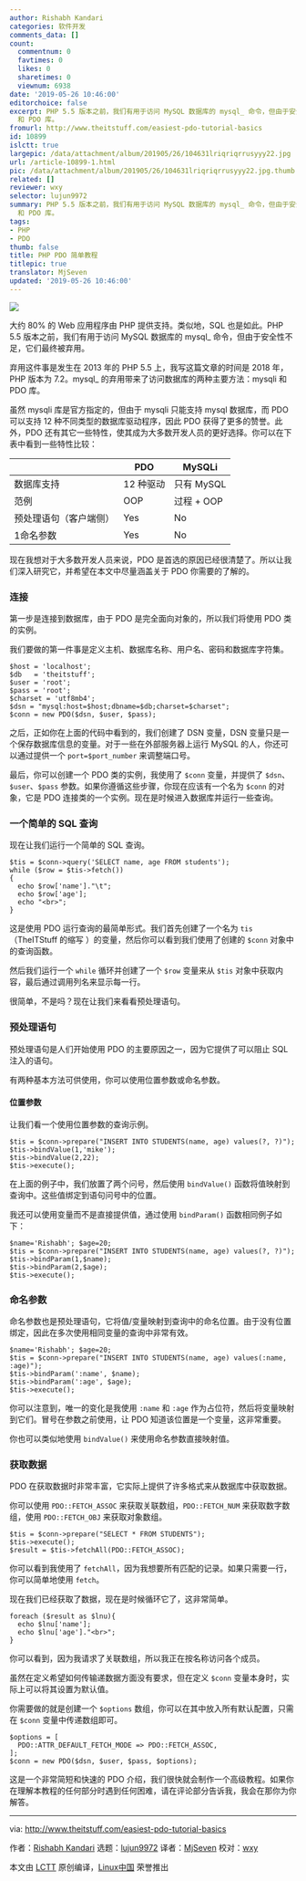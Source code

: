 ```yaml
---
author: Rishabh Kandari
categories: 软件开发
comments_data: []
count:
  commentnum: 0
  favtimes: 0
  likes: 0
  sharetimes: 0
  viewnum: 6938
date: '2019-05-26 10:46:00'
editorchoice: false
excerpt: PHP 5.5 版本之前，我们有用于访问 MySQL 数据库的 mysql_ 命令，但由于安全性不足，它们最终被弃用。mysql_ 的弃用带来了访问数据库的两种主要方法：mysqli
  和 PDO 库。
fromurl: http://www.theitstuff.com/easiest-pdo-tutorial-basics
id: 10899
islctt: true
largepic: /data/attachment/album/201905/26/104631lriqriqrrusyyy22.jpg
url: /article-10899-1.html
pic: /data/attachment/album/201905/26/104631lriqriqrrusyyy22.jpg.thumb.jpg
related: []
reviewer: wxy
selector: lujun9972
summary: PHP 5.5 版本之前，我们有用于访问 MySQL 数据库的 mysql_ 命令，但由于安全性不足，它们最终被弃用。mysql_ 的弃用带来了访问数据库的两种主要方法：mysqli
  和 PDO 库。
tags:
- PHP
- PDO
thumb: false
title: PHP PDO 简单教程
titlepic: true
translator: MjSeven
updated: '2019-05-26 10:46:00'
---
```


![](/data/attachment/album/201905/26/104631lriqriqrrusyyy22.jpg)


大约 80% 的 Web 应用程序由 PHP 提供支持。类似地，SQL 也是如此。PHP 5.5 版本之前，我们有用于访问 MySQL 数据库的 mysql\_ 命令，但由于安全性不足，它们最终被弃用。


弃用这件事是发生在 2013 年的 PHP 5.5 上，我写这篇文章的时间是 2018 年，PHP 版本为 7.2。mysql\_ 的弃用带来了访问数据库的两种主要方法：mysqli 和 PDO 库。


虽然 mysqli 库是官方指定的，但由于 mysqli 只能支持 mysql 数据库，而 PDO 可以支持 12 种不同类型的数据库驱动程序，因此 PDO 获得了更多的赞誉。此外，PDO 还有其它一些特性，使其成为大多数开发人员的更好选择。你可以在下表中看到一些特性比较：




|  | PDO | MySQLi |
| --- | --- | --- |
| 数据库支持 | 12 种驱动 | 只有 MySQL |
| 范例 | OOP | 过程 + OOP |
| 预处理语句（客户端侧） | Yes | No |
| 1命名参数 | Yes | No |


现在我想对于大多数开发人员来说，PDO 是首选的原因已经很清楚了。所以让我们深入研究它，并希望在本文中尽量涵盖关于 PDO 你需要的了解的。


### 连接


第一步是连接到数据库，由于 PDO 是完全面向对象的，所以我们将使用 PDO 类的实例。


我们要做的第一件事是定义主机、数据库名称、用户名、密码和数据库字符集。



```
$host = 'localhost';
$db   = 'theitstuff';
$user = 'root';
$pass = 'root';
$charset = 'utf8mb4';
$dsn = "mysql:host=$host;dbname=$db;charset=$charset";
$conn = new PDO($dsn, $user, $pass);
```

之后，正如你在上面的代码中看到的，我们创建了 DSN 变量，DSN 变量只是一个保存数据库信息的变量。对于一些在外部服务器上运行 MySQL 的人，你还可以通过提供一个 `port=$port_number` 来调整端口号。


最后，你可以创建一个 PDO 类的实例，我使用了 `$conn` 变量，并提供了 `$dsn`、`$user`、`$pass` 参数。如果你遵循这些步骤，你现在应该有一个名为 `$conn` 的对象，它是 PDO 连接类的一个实例。现在是时候进入数据库并运行一些查询。


### 一个简单的 SQL 查询


现在让我们运行一个简单的 SQL 查询。



```
$tis = $conn->query('SELECT name, age FROM students');
while ($row = $tis->fetch())
{
  echo $row['name']."\t";
  echo $row['age'];
  echo "<br>";
}
```

这是使用 PDO 运行查询的最简单形式。我们首先创建了一个名为 `tis`（TheITStuff 的缩写 ）的变量，然后你可以看到我们使用了创建的 `$conn` 对象中的查询函数。


然后我们运行一个 `while` 循环并创建了一个 `$row` 变量来从 `$tis` 对象中获取内容，最后通过调用列名来显示每一行。


很简单，不是吗？现在让我们来看看预处理语句。


### 预处理语句


预处理语句是人们开始使用 PDO 的主要原因之一，因为它提供了可以阻止 SQL 注入的语句。


有两种基本方法可供使用，你可以使用位置参数或命名参数。


#### 位置参数


让我们看一个使用位置参数的查询示例。



```
$tis = $conn->prepare("INSERT INTO STUDENTS(name, age) values(?, ?)");
$tis->bindValue(1,'mike');
$tis->bindValue(2,22);
$tis->execute();
```

在上面的例子中，我们放置了两个问号，然后使用 `bindValue()` 函数将值映射到查询中。这些值绑定到语句问号中的位置。


我还可以使用变量而不是直接提供值，通过使用 `bindParam()` 函数相同例子如下：



```
$name='Rishabh'; $age=20;
$tis = $conn->prepare("INSERT INTO STUDENTS(name, age) values(?, ?)");
$tis->bindParam(1,$name);
$tis->bindParam(2,$age);
$tis->execute();
```

### 命名参数


命名参数也是预处理语句，它将值/变量映射到查询中的命名位置。由于没有位置绑定，因此在多次使用相同变量的查询中非常有效。



```
$name='Rishabh'; $age=20;
$tis = $conn->prepare("INSERT INTO STUDENTS(name, age) values(:name, :age)");
$tis->bindParam(':name', $name);
$tis->bindParam(':age', $age);
$tis->execute();
```

你可以注意到，唯一的变化是我使用 `:name` 和 `:age` 作为占位符，然后将变量映射到它们。冒号在参数之前使用，让 PDO 知道该位置是一个变量，这非常重要。


你也可以类似地使用 `bindValue()` 来使用命名参数直接映射值。


### 获取数据


PDO 在获取数据时非常丰富，它实际上提供了许多格式来从数据库中获取数据。


你可以使用 `PDO::FETCH_ASSOC` 来获取关联数组，`PDO::FETCH_NUM` 来获取数字数组，使用 `PDO::FETCH_OBJ` 来获取对象数组。



```
$tis = $conn->prepare("SELECT * FROM STUDENTS");
$tis->execute();
$result = $tis->fetchAll(PDO::FETCH_ASSOC);
```

你可以看到我使用了 `fetchAll`，因为我想要所有匹配的记录。如果只需要一行，你可以简单地使用 `fetch`。


现在我们已经获取了数据，现在是时候循环它了，这非常简单。



```
foreach ($result as $lnu){
  echo $lnu['name'];
  echo $lnu['age']."<br>";
}
```

你可以看到，因为我请求了关联数组，所以我正在按名称访问各个成员。


虽然在定义希望如何传输递数据方面没有要求，但在定义 `$conn` 变量本身时，实际上可以将其设置为默认值。


你需要做的就是创建一个 `$options` 数组，你可以在其中放入所有默认配置，只需在 `$conn` 变量中传递数组即可。



```
$options = [
  PDO::ATTR_DEFAULT_FETCH_MODE => PDO::FETCH_ASSOC,
];
$conn = new PDO($dsn, $user, $pass, $options);
```

这是一个非常简短和快速的 PDO 介绍，我们很快就会制作一个高级教程。如果你在理解本教程的任何部分时遇到任何困难，请在评论部分告诉我，我会在那你为你解答。




---


via: <http://www.theitstuff.com/easiest-pdo-tutorial-basics>


作者：[Rishabh Kandari](http://www.theitstuff.com/author/reevkandari) 选题：[lujun9972](https://github.com/lujun9972) 译者：[MjSeven](https://github.com/MjSeven) 校对：[wxy](https://github.com/wxy)


本文由 [LCTT](https://github.com/LCTT/TranslateProject) 原创编译，[Linux中国](https://linux.cn/) 荣誉推出